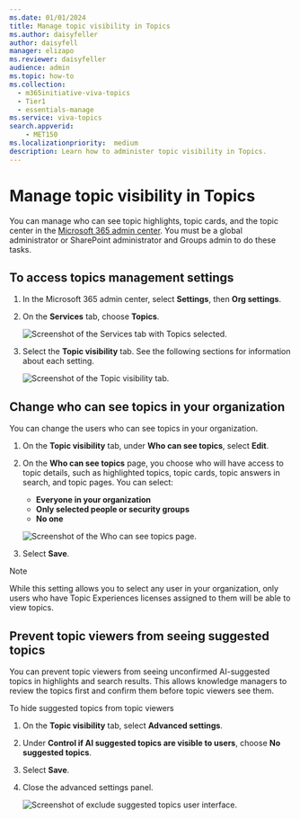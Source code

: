 ```yaml
---
ms.date: 01/01/2024
title: Manage topic visibility in Topics
ms.author: daisyfeller
author: daisyfell
manager: elizapo
ms.reviewer: daisyfeller
audience: admin
ms.topic: how-to
ms.collection:
  - m365initiative-viva-topics
  - Tier1
  - essentials-manage
ms.service: viva-topics 
search.appverid:
    - MET150  
ms.localizationpriority:  medium
description: Learn how to administer topic visibility in Topics.
---
```


# Manage topic visibility in Topics

You can manage who can see topic highlights, topic cards, and the topic center in the [Microsoft 365 admin center](https://admin.microsoft.com). You must be a global administrator or SharePoint administrator and Groups admin to do these tasks.

## To access topics management settings

1. In the Microsoft 365 admin center, select **Settings**, then **Org settings**.
2. On the **Services** tab, choose **Topics**.

    ![Screenshot of the Services tab with Topics selected.](../media/knowledge-management/org-settings-topics.png)

3. Select the **Topic visibility** tab. See the following sections for information about each setting.

    ![Screenshot of the Topic visibility tab.](../media/topics/knowledge-network-settings-topic-visibility.png)

##  Change who can see topics in your organization

You can change the users who can see topics in your organization.

1. On the **Topic visibility** tab, under **Who can see topics**, select **Edit**.
2. On the **Who can see topics** page, you choose who will have access to topic details, such as highlighted topics, topic cards, topic answers in search, and topic pages. You can select:
    - **Everyone in your organization**
    - **Only selected people or security groups**
    - **No one**

    ![Screenshot of the Who can see topics page.](../media/topics/k-manage-who-can-see-topics.png)

3. Select **Save**.  

> [!NOTE]
> While this setting allows you to select any user in your organization, only users who have Topic Experiences licenses assigned to them will be able to view topics.

## Prevent topic viewers from seeing suggested topics

You can prevent topic viewers from seeing unconfirmed AI-suggested topics in highlights and search results. This allows knowledge managers to review the topics first and confirm them before topic viewers see them.

To hide suggested topics from topic viewers

1. On the **Topic visibility** tab, select **Advanced settings**.
1. Under **Control if AI suggested topics are visible to users**, choose **No suggested topics**.
1. Select **Save**.
1. Close the advanced settings panel.

    ![Screenshot of exclude suggested topics user interface.](../media/topics/km-show-suggested-topics.png)
